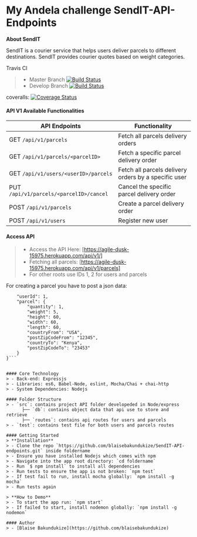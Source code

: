 # My Andela challenge SendIT-API-Endpoints

**About SendIT**

SendIT is a courier service that helps users deliver parcels to different destinations. SendIT provides courier quotes based on weight categories.


Travis CI
> - Master Branch [![Build Status](https://travis-ci.org/blaisebakundukize/SendIT-API-endpoints.svg?branch=master)](https://travis-ci.org/blaisebakundukize/SendIT-API-endpoints)
> - Develop Branch [![Build Status](https://travis-ci.org/blaisebakundukize/SendIT-API-endpoints.svg?branch=develop)](https://travis-ci.org/blaisebakundukize/SendIT-API-endpoints)

coveralls: [![Coverage Status](https://coveralls.io/repos/github/blaisebakundukize/SendIT-API-endpoints/badge.svg?branch=master)](https://coveralls.io/github/blaisebakundukize/SendIT-API-endpoints?branch=master)

#### API V1 Available Functionalities

| API Endpoints | Functionality |
| ---| ---|
| GET `/api/v1/parcels` | Fetch all parcels delivery orders |
| GET `/api/v1/parcels/<parcelID>` | Fetch a specific parcel delivery order |
| GET `/api/v1/users/<userID>/parcels` | Fetch all parcels delivery orders by a specific user |
| PUT `/api/v1/parcels/<parcelID>/cancel` | Cancel the specific parcel delivery order |
| POST `/api/v1/parcels` | Create a parcel delivery order |
| POST `/api/v1/users` | Register new user |

#### Access API

> - Access the API Here: [https://agile-dusk-15975.herokuapp.com/api/v1/]
> - Fetching all parcels: [https://agile-dusk-15975.herokuapp.com/api/v1/parcels]
> - For other roots use IDs 1, 2 for users and parcels

For creating a parcel you have to post a json data: 

```{
	"userId": 1,
	"parcel": {
		"quantity": 1,
		"weight": 5,
		"height": 60,
		"width": 60,
		"length": 60,
		"countryFrom": "USA",
		"postZipCodeFrom": "12345",
		"countryTo": "Kenya",
		"postZipCodeTo": "23453"
	}
}```


#### Core Technology
> - Back-end: Expressjs
> - Libraries: es6, Babel-Node, eslint, Mocha/Chai + chai-http
> - System Dependencies: Nodejs

#### Folder Structure
> - `src`: contains project API folder developeded in Node/express
      ├── `db`: contains object data that api use to store and retrieve
      ├── `routes`: contains api routes for users and parcels
> - `test`: contains test file for both users and parcels routes

#### Getting Started
> **Installation**
> - Clone the repo `https://github.com/blaisebakundukize/SendIT-API-endpoints.git` inside foldername
> - Ensure you have installed Nodejs which comes with npm
> - Navigate into the app root directory: `cd foldername`
> - Run `$ npm install` to install all dependencies
> - Run tests to ensure the app is not broken: `npm test`
> - If test fail to run, install mocha globally: `npm install -g mocha`
> - Run tests again

> **How to Demo**
> - To start the app run: `npm start`
> - If failed to start, install nodemon globally: `npm install -g nodemon`

#### Author
> - [Blaise Bakundukize](https://github.com/blaisebakundukize)
